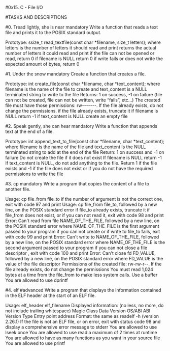 #0x15. C - File I/O

#TASKS AND DESCRIPTIONS

#0. Tread lightly, she is near mandatory Write a function that reads a text file and prints it to the POSIX standard output.

Prototype: ssize_t read_textfile(const char *filename, size_t letters); where letters is the number of letters it should read and print returns the actual number of letters it could read and print if the file can not be opened or read, return 0 if filename is NULL return 0 if write fails or does not write the expected amount of bytes, return 0

#1. Under the snow mandatory Create a function that creates a file.

Prototype: int create_file(const char *filename, char *text_content); where filename is the name of the file to create and text_content is a NULL terminated string to write to the file Returns: 1 on success, -1 on failure (file can not be created, file can not be written, write “fails”, etc…) The created file must have those permissions: rw-------. If the file already exists, do not change the permissions. if the file already exists, truncate it if filename is NULL return -1 if text_content is NULL create an empty file

#2. Speak gently, she can hear mandatory Write a function that appends text at the end of a file.

Prototype: int append_text_to_file(const char *filename, char *text_content); where filename is the name of the file and text_content is the NULL terminated string to add at the end of the file Return: 1 on success and -1 on failure Do not create the file if it does not exist If filename is NULL return -1 If text_content is NULL, do not add anything to the file. Return 1 if the file exists and -1 if the file does not exist or if you do not have the required permissions to write the file

#3. cp mandatory Write a program that copies the content of a file to another file.

Usage: cp file_from file_to if the number of argument is not the correct one, exit with code 97 and print Usage: cp file_from file_to, followed by a new line, on the POSIX standard error if file_to already exists, truncate it if file_from does not exist, or if you can not read it, exit with code 98 and print Error: Can't read from file NAME_OF_THE_FILE, followed by a new line, on the POSIX standard error where NAME_OF_THE_FILE is the first argument passed to your program if you can not create or if write to file_to fails, exit with code 99 and print Error: Can't write to NAME_OF_THE_FILE, followed by a new line, on the POSIX standard error where NAME_OF_THE_FILE is the second argument passed to your program if you can not close a file descriptor , exit with code 100 and print Error: Can't close fd FD_VALUE, followed by a new line, on the POSIX standard error where FD_VALUE is the value of the file descriptor Permissions of the created file: rw-rw-r--. If the file already exists, do not change the permissions You must read 1,024 bytes at a time from the file_from to make less system calls. Use a buffer You are allowed to use dprintf

#4. elf #advanced Write a program that displays the information contained in the ELF header at the start of an ELF file.

Usage: elf_header elf_filename Displayed information: (no less, no more, do not include trailing whitespace) Magic Class Data Version OS/ABI ABI Version Type Entry point address Format: the same as readelf -h (version 2.26.1) If the file is not an ELF file, or on error, exit with status code 98 and display a comprehensive error message to stderr You are allowed to use lseek once You are allowed to use read a maximum of 2 times at runtime You are allowed to have as many functions as you want in your source file You are allowed to use printf
